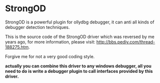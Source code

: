 # StrongOD

StrongOD is a powerful plugin for ollydbg debugger, it can anti all kinds of debugger detection techniques.

This is the source code of the StrongOD driver which was reversed by me years ago, for more information, please visit: http://bbs.pediy.com/thread-188275.htm.

Forgive me for not a very good coding style.

**actually you can combine this driver to any windows debugger, all you need to do is write a debugger plugin to call interfaces provided by this driver.**
